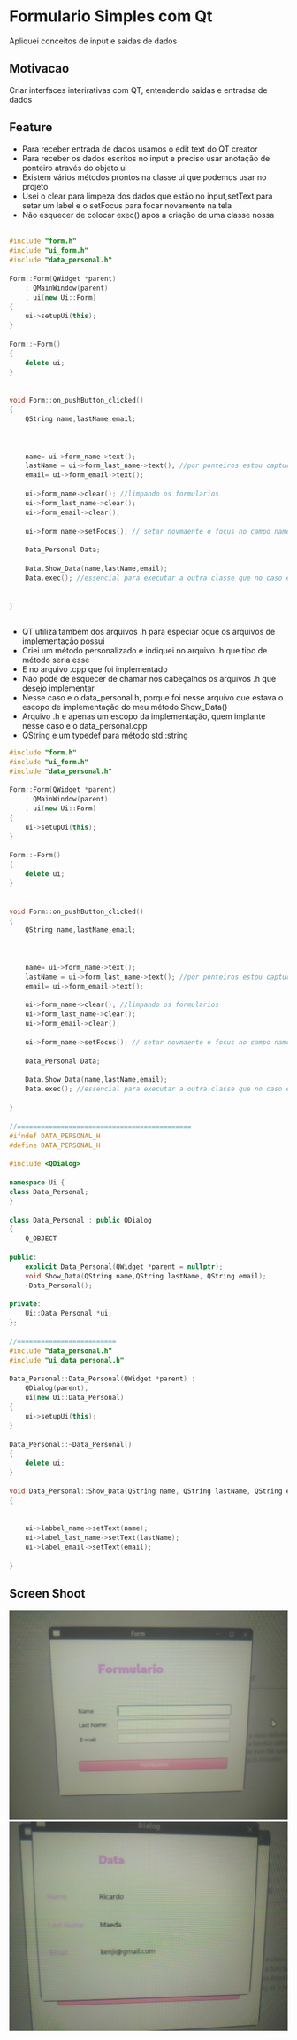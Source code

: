 # Formulario Simples com Qt
Apliquei conceitos de input e saidas de dados

## Motivacao
Criar interfaces interirativas com QT, entendendo saidas e entradsa de dados


## Feature
- Para receber entrada de dados usamos o edit text do QT creator
- Para receber os dados escritos no input e preciso usar anotação de ponteiro através do objeto ui
- Existem vários métodos prontos na classe ui que podemos usar no projeto
- Usei o clear para limpeza dos dados que estão no input,setText para setar um label e o setFocus para focar novamente na tela
- Não esquecer de colocar exec() apos a criação de uma classe nossa

``` c++

#include "form.h"
#include "ui_form.h"
#include "data_personal.h"

Form::Form(QWidget *parent)
    : QMainWindow(parent)
    , ui(new Ui::Form)
{
    ui->setupUi(this);
}

Form::~Form()
{
    delete ui;
}


void Form::on_pushButton_clicked()
{
    QString name,lastName,email;



    name= ui->form_name->text();
    lastName = ui->form_last_name->text(); //por ponteiros estou capturando os membros dessa winodw
    email= ui->form_email->text();

    ui->form_name->clear(); //limpando os formularios
    ui->form_last_name->clear();
    ui->form_email->clear();

    ui->form_name->setFocus(); // setar novmaente o focus no campo name

    Data_Personal Data;

    Data.Show_Data(name,lastName,email);
    Data.exec(); //essencial para executar a outra classe que no caso e o Data;


}
```

##


- QT utiliza também dos arquivos .h para especiar oque os arquivos de implementação possui
- Criei um método personalizado e indiquei no arquivo .h que tipo de método seria esse 
- E no arquivo .cpp que foi implementado
- Não pode de esquecer de chamar nos cabeçalhos os arquivos .h que desejo implementar
- Nesse caso e o data_personal.h, porque foi nesse arquivo que estava o escopo de implementação do meu método Show_Data()
- Arquivo .h e apenas um escopo da implementação, quem implante nesse caso e o data_personal.cpp
- QString e um typedef para método std::string


``` c++
#include "form.h"
#include "ui_form.h"
#include "data_personal.h"

Form::Form(QWidget *parent)
    : QMainWindow(parent)
    , ui(new Ui::Form)
{
    ui->setupUi(this);
}

Form::~Form()
{
    delete ui;
}


void Form::on_pushButton_clicked()
{
    QString name,lastName,email;



    name= ui->form_name->text();
    lastName = ui->form_last_name->text(); //por ponteiros estou capturando os membros dessa winodw
    email= ui->form_email->text();

    ui->form_name->clear(); //limpando os formularios
    ui->form_last_name->clear();
    ui->form_email->clear();

    ui->form_name->setFocus(); // setar novmaente o focus no campo name

    Data_Personal Data;

    Data.Show_Data(name,lastName,email);
    Data.exec(); //essencial para executar a outra classe que no caso e o Data;

}

//============================================
#ifndef DATA_PERSONAL_H
#define DATA_PERSONAL_H

#include <QDialog>

namespace Ui {
class Data_Personal;
}

class Data_Personal : public QDialog
{
    Q_OBJECT

public:
    explicit Data_Personal(QWidget *parent = nullptr);
    void Show_Data(QString name,QString lastName, QString email);
    ~Data_Personal();

private:
    Ui::Data_Personal *ui;
};

//=========================
#include "data_personal.h"
#include "ui_data_personal.h"

Data_Personal::Data_Personal(QWidget *parent) :
    QDialog(parent),
    ui(new Ui::Data_Personal)
{
    ui->setupUi(this);
}

Data_Personal::~Data_Personal()
{
    delete ui;
}

void Data_Personal::Show_Data(QString name, QString lastName, QString email)
{


    ui->labbel_name->setText(name);
    ui->label_last_name->setText(lastName);
    ui->label_email->setText(email);

}
``` 
##
## Screen Shoot

![form.jpeg](https://github.com/kenjimaeda54/form-simple-QT/blob/develop/form.jpeg)
![dataForm.jpeg](https://github.com/kenjimaeda54/form-simple-QT/blob/develop/dataForm.jpeg)





